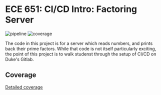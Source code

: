 ECE 651: CI/CD Intro: Factoring Server 
======================================

![pipeline](https://gitlab.oit.duke.edu/yc660/factorserver/badges/master/pipeline.svg)
![coverage](https://gitlab.oit.duke.edu/yc660/factorserver/badges/master/coverage.svg?job=test)

The code in this project is for a server which reads
numbers, and prints back their prime factors.  While
that code is not itself particularly exciting, the point
of this project is to walk studenst through the setup of 
CI/CD on Duke's Gitlab.

## Coverage

[Detailed coverage](https://NETID.pages.oit.duke.edu/PROJECT/dashboard.html)




